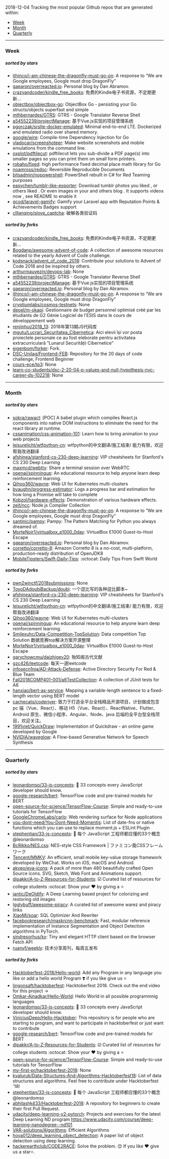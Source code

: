 2018-12-04
Tracking the most popular Github repos that are generated within: 
* [Week](https://github.com/polebug/github_trending_spider/blob/master/2018-12-04.md#week)
* [Month](https://github.com/polebug/github_trending_spider/blob/master/2018-12-04.md#month)
* [Quarterly](https://github.com/polebug/github_trending_spider/blob/master/2018-12-04.md#quarterly)
--- 
### Week 
##### sorted by stars 
* [ithinco/i-am-chinese-the-dragonfly-must-go-on](https://github.com/ithinco/i-am-chinese-the-dragonfly-must-go-on): A response to “We are Google employees, Google must drop DragonFly” 
* [gaearon/overreacted.io](https://github.com/gaearon/overreacted.io): Personal blog by Dan Abramov.
* [crazyandcoder/kindle_free_books](https://github.com/crazyandcoder/kindle_free_books): 免费的Kindle电子书资源，不定期更新...
* [objectbox/objectbox-go](https://github.com/objectbox/objectbox-go): ObjectBox Go - persisting your Go structs/objects superfast and simple
* [mthbernardes/GTRS](https://github.com/mthbernardes/GTRS): GTRS - Google Translator Reverse Shell
* [a54552239/projectManage](https://github.com/a54552239/projectManage): 基于Vue.js实现的项目管理系统
* [pgorczak/srslte-docker-emulated](https://github.com/pgorczak/srslte-docker-emulated): Minimal end-to-end LTE. Dockerized and emulated radio over shared memory.
* [google/wire](https://github.com/google/wire): Compile-time Dependency Injection for Go
* [vladocar/screenshoteer](https://github.com/vladocar/screenshoteer): Make website screenshots and mobile emulations from the command line.
* [oxplot/pdftilecut](https://github.com/oxplot/pdftilecut): pdftilecut lets you sub-divide a PDF page(s) into smaller pages so you can print them on small form printers.
* [robaho/fixed](https://github.com/robaho/fixed): high performance fixed decimal place math library for Go
* [noamross/redoc](https://github.com/noamross/redoc): Reversible Reproducible Documents
* [bitsadmin/nopowershell](https://github.com/bitsadmin/nopowershell): PowerShell rebuilt in C# for Red Teaming purposes
* [easychen/tumblr-like-exporter](https://github.com/easychen/tumblr-like-exporter): Download  tumblr photos you liked , or others liked . Or even images in your and others blog .  It supports videos now , see README to enable it
* [qcod/laravel-gamify](https://github.com/qcod/laravel-gamify): Gamify your Laravel app with Reputation Points & Achievements Badges support
* [clllanqing/slove_captcha](https://github.com/clllanqing/slove_captcha): 破解各类验证码
##### sorted by forks 
* [crazyandcoder/kindle_free_books](https://github.com/crazyandcoder/kindle_free_books): 免费的Kindle电子书资源，不定期更新...
* [Bogdanp/awesome-advent-of-code](https://github.com/Bogdanp/awesome-advent-of-code): A collection of awesome resources related to the yearly Advent of Code challenge.
* [kodsnack/advent_of_code_2018](https://github.com/kodsnack/advent_of_code_2018): Contribute your solutions to Advent of Code 2018 and be inspired by others.
* [arthurmauvezin/devops-lab](https://github.com/arthurmauvezin/devops-lab): None
* [mthbernardes/GTRS](https://github.com/mthbernardes/GTRS): GTRS - Google Translator Reverse Shell
* [a54552239/projectManage](https://github.com/a54552239/projectManage): 基于Vue.js实现的项目管理系统
* [gaearon/overreacted.io](https://github.com/gaearon/overreacted.io): Personal blog by Dan Abramov.
* [ithinco/i-am-chinese-the-dragonfly-must-go-on](https://github.com/ithinco/i-am-chinese-the-dragonfly-must-go-on): A response to “We are Google employees, Google must drop DragonFly” 
* [cryptiumlabs/cosmos-testnets](https://github.com/cryptiumlabs/cosmos-testnets): None
* [deoel/m-okapi](https://github.com/deoel/m-okapi): Gestionnaire de budget personnel optimisé créé par les étudiants de G2 Génie Logiciel de l'ESIS dans le cours de développement web
* [renjinhui/2018_13](https://github.com/renjinhui/2018_13): 2018年第13期JS代码库
* [mgutu/Lucrari_Securitatea_Cibernetica](https://github.com/mgutu/Lucrari_Securitatea_Cibernetica): Aici elevii își vor posta proiectele personale ce au fost eleborate pentru activitatea extracurriculară ”Lunarul Securității Cibernetice”
* [eigenbom/forker](https://github.com/eigenbom/forker): Fork.
* [DSC-Unilag/Frontend-FEB](https://github.com/DSC-Unilag/Frontend-FEB): Repository for the 20 days of code challenge, Frontend Beginner
* [cours-ece/tp3](https://github.com/cours-ece/tp3): None
* [learn-co-students/dsc-2-20-04-p-values-and-null-hypothesis-nyc-career-ds-102218](https://github.com/learn-co-students/dsc-2-20-04-p-values-and-null-hypothesis-nyc-career-ds-102218): None
--- 
### Month 
##### sorted by stars 
* [sokra/rawact](https://github.com/sokra/rawact): [POC] A babel plugin which compiles React.js components into native DOM instructions to eliminate the need for the react library at runtime.
* [cssanimation/css-animation-101](https://github.com/cssanimation/css-animation-101): Learn how to bring animation to your web projects
* [leisurelicht/wtfpython-cn](https://github.com/leisurelicht/wtfpython-cn): wtfpython的中文翻译/施工结束/ 能力有限，欢迎帮我改进翻译
* [afshinea/stanford-cs-230-deep-learning](https://github.com/afshinea/stanford-cs-230-deep-learning): VIP cheatsheets for Stanford's CS 230 Deep Learning
* [maxmcd/webtty](https://github.com/maxmcd/webtty): Share a terminal session over WebRTC
* [openai/spinningup](https://github.com/openai/spinningup): An educational resource to help anyone learn deep reinforcement learning.
* [Qihoo360/wayne](https://github.com/Qihoo360/wayne): Web UI for Kubernetes multi-clusters
* [bvaughn/progress-estimator](https://github.com/bvaughn/progress-estimator): Logs a progress bar and estimation for how long a Promise will take to complete
* [Kobzol/hardware-effects](https://github.com/Kobzol/hardware-effects): Demonstration of various hardware effects.
* [zeit/ncc](https://github.com/zeit/ncc): Node.js Compiler Collection
* [ithinco/i-am-chinese-the-dragonfly-must-go-on](https://github.com/ithinco/i-am-chinese-the-dragonfly-must-go-on): A response to “We are Google employees, Google must drop DragonFly” 
* [santinic/pampy](https://github.com/santinic/pampy): Pampy: The Pattern Matching for Python you always dreamed of.
* [MorteNoir1/virtualbox_e1000_0day](https://github.com/MorteNoir1/virtualbox_e1000_0day): VirtualBox E1000 Guest-to-Host Escape
* [gaearon/overreacted.io](https://github.com/gaearon/overreacted.io): Personal blog by Dan Abramov.
* [corretto/corretto-8](https://github.com/corretto/corretto-8): Amazon Corretto 8 is a no-cost, multi-platform, production-ready distribution of OpenJDK8
* [MobileTipsters/Swift-Daily-Tips](https://github.com/MobileTipsters/Swift-Daily-Tips): :octocat: Daily Tips From Swift World
##### sorted by forks 
* [pwn2winctf/2018submissions](https://github.com/pwn2winctf/2018submissions): None
* [ToyoDAdoubiBackup/doubi](https://github.com/ToyoDAdoubiBackup/doubi): 一个逗比写的各种逗比脚本~
* [afshinea/stanford-cs-230-deep-learning](https://github.com/afshinea/stanford-cs-230-deep-learning): VIP cheatsheets for Stanford's CS 230 Deep Learning
* [leisurelicht/wtfpython-cn](https://github.com/leisurelicht/wtfpython-cn): wtfpython的中文翻译/施工结束/ 能力有限，欢迎帮我改进翻译
* [Qihoo360/wayne](https://github.com/Qihoo360/wayne): Web UI for Kubernetes multi-clusters
* [openai/spinningup](https://github.com/openai/spinningup): An educational resource to help anyone learn deep reinforcement learning.
* [Smilexuhc/Data-Competition-TopSolution](https://github.com/Smilexuhc/Data-Competition-TopSolution): Data competition Top Solution 数据竞赛top解决方案开源整理
* [MorteNoir1/virtualbox_e1000_0day](https://github.com/MorteNoir1/virtualbox_e1000_0day): VirtualBox E1000 Guest-to-Host Escape
* [garychowcmu/daizhigev20](https://github.com/garychowcmu/daizhigev20): 殆知阁古代文献
* [gzc426/leetcode](https://github.com/gzc426/leetcode): 每天一道leetcode
* [infosecn1nja/AD-Attack-Defense](https://github.com/infosecn1nja/AD-Attack-Defense): Active Directory Security For Red & Blue Team
* [Fall2018COMP401-001/a6TestCollection](https://github.com/Fall2018COMP401-001/a6TestCollection): A collection of JUnit tests for A6
* [hanxiao/bert-as-service](https://github.com/hanxiao/bert-as-service): Mapping a variable-length sentence to a fixed-length vector using BERT model
* [cachecats/coderiver](https://github.com/cachecats/coderiver):  致力于打造全平台全栈精品开源项目，计划做成包含  pc 端（Vue、React）、移动 H5（Vue、React）、ReactNative、Flutter、Android 原生、微信小程序、Angular、Node、java 后端的全平台型全栈项目，欢迎关注。
* [1991viet/QuickDraw](https://github.com/1991viet/QuickDraw): Implementation of Quickdraw - an online game developed by Google
* [NVIDIA/waveglow](https://github.com/NVIDIA/waveglow): A Flow-based Generative Network for Speech Synthesis
--- 
### Quarterly 
##### sorted by stars 
* [leonardomso/33-js-concepts](https://github.com/leonardomso/33-js-concepts): 📜 33 concepts every JavaScript developer should know.
* [google-research/bert](https://github.com/google-research/bert): TensorFlow code and pre-trained models for BERT
* [open-source-for-science/TensorFlow-Course](https://github.com/open-source-for-science/TensorFlow-Course): Simple and ready-to-use tutorials for TensorFlow 
* [GoogleChromeLabs/carlo](https://github.com/GoogleChromeLabs/carlo): Web rendering surface for Node applications
* [you-dont-need/You-Dont-Need-Momentjs](https://github.com/you-dont-need/You-Dont-Need-Momentjs): List of date-fns or native functions which you can use to replace moment.js + ESLint Plugin 
* [stephentian/33-js-concepts](https://github.com/stephentian/33-js-concepts): :scroll: 每个 JavaScript 工程师都应懂的33个概念 @leonardomso
* [BcRikko/NES.css](https://github.com/BcRikko/NES.css): NES-style CSS Framework | ファミコン風CSSフレームワーク
* [Tencent/MMKV](https://github.com/Tencent/MMKV): An efficient, small mobile key-value storage framework developed by WeChat. Works on iOS, macOS and Android.
* [akveo/eva-icons](https://github.com/akveo/eva-icons): A pack of more than 480 beautifully crafted Open Source icons. SVG, Sketch, Web Font and Animations support.
* [dipakkr/A-to-Z-Resources-for-Students](https://github.com/dipakkr/A-to-Z-Resources-for-Students): :ballot_box_with_check: Curated list of resources for college students :octocat: Show your :heart: by giving a :star:
* [jantic/DeOldify](https://github.com/jantic/DeOldify): A Deep Learning based project for colorizing and restoring old images
* [Igglybuff/awesome-piracy](https://github.com/Igglybuff/awesome-piracy): A curated list of awesome warez and piracy links
* [XiaoMi/soar](https://github.com/XiaoMi/soar): SQL Optimizer And Rewriter
* [facebookresearch/maskrcnn-benchmark](https://github.com/facebookresearch/maskrcnn-benchmark): Fast, modular reference implementation of Instance Segmentation and Object Detection algorithms in PyTorch.
* [sindresorhus/ky](https://github.com/sindresorhus/ky): Tiny and elegant HTTP client based on the browser Fetch API
* [ruanyf/weekly](https://github.com/ruanyf/weekly): 技术分享周刊，每周五发布
##### sorted by forks 
* [Hacktoberfest-2018/Hello-world](https://github.com/Hacktoberfest-2018/Hello-world): Add any  Program in any language you like or add a hello world Program ❣️ if you like give us :star:
* [lingonsaft/hacktoberfest](https://github.com/lingonsaft/hacktoberfest): Hacktoberfest 2018. Check out the end video for this project ->
* [Omkar-Ajnadkar/Hello-World](https://github.com/Omkar-Ajnadkar/Hello-World): Hello World in all possible programmnig languages
* [leonardomso/33-js-concepts](https://github.com/leonardomso/33-js-concepts): 📜 33 concepts every JavaScript developer should know.
* [ViniciusDeep/Hello-Hacktober](https://github.com/ViniciusDeep/Hello-Hacktober):  This repository is for people who are starting to program, and want to participate in hacktoberfest  or just want to contribute
* [google-research/bert](https://github.com/google-research/bert): TensorFlow code and pre-trained models for BERT
* [dipakkr/A-to-Z-Resources-for-Students](https://github.com/dipakkr/A-to-Z-Resources-for-Students): :ballot_box_with_check: Curated list of resources for college students :octocat: Show your :heart: by giving a :star:
* [open-source-for-science/TensorFlow-Course](https://github.com/open-source-for-science/TensorFlow-Course): Simple and ready-to-use tutorials for TensorFlow 
* [my-first-pr/hacktoberfest-2018](https://github.com/my-first-pr/hacktoberfest-2018): None
* [kvaluruk/Data-Structures-And-Algorithms-Hacktoberfest18](https://github.com/kvaluruk/Data-Structures-And-Algorithms-Hacktoberfest18): List of data structures and algorithms. Feel free to contribute under Hacktoberfest '18!
* [stephentian/33-js-concepts](https://github.com/stephentian/33-js-concepts): :scroll: 每个 JavaScript 工程师都应懂的33个概念 @leonardomso
* [abhilashk433/Hacktoberfest-2018](https://github.com/abhilashk433/Hacktoberfest-2018): A repository for beginners to create their first Pull Request. 
* [udacity/deep-learning-v2-pytorch](https://github.com/udacity/deep-learning-v2-pytorch): Projects and exercises for the latest Deep Learning ND program https://www.udacity.com/course/deep-learning-nanodegree--nd101
* [VAR-solutions/Algorithms](https://github.com/VAR-solutions/Algorithms): Efficient Algorithms
* [hoya012/deep_learning_object_detection](https://github.com/hoya012/deep_learning_object_detection): A paper list of object detection using deep learning.
* [hackerearthclub/CODE2RACE](https://github.com/hackerearthclub/CODE2RACE):  Solve the problem. 😊 If you like ❤ give us a star⭐.

